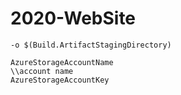 # 2020-WebSite

```
-o $(Build.ArtifactStagingDirectory)
```

```
AzureStorageAccountName
\\account name 
AzureStorageAccountKey
```
